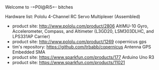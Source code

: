 Welcome to -=P0l@Ri5=- bitches

Hardware list:
Pololu 4-Channel RC Servo Multiplexer (Assembled)
-   product site: http://www.pololu.com/product/2806
AltIMU-10 Gyro, Accelerometer, Compass, and Altimeter (L3GD20, LSM303DLHC, and LPS331AP Carrier)
-   product site: http://www.pololu.com/product/1269
copernicus gps
-   tim's repository: https://github.com/trbabb/copernicus
Antenna GPS Embedded SMA
-   product site: https://www.sparkfun.com/products/177
Arduino Uno R3
-   product site: https://www.sparkfun.com/products/11021
